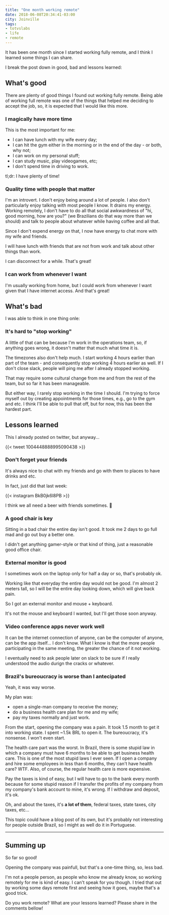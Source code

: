 ```yaml
---
title: "One month working remote"
date: 2018-06-08T20:34:41-03:00
city: Joinville
tags:
- totvslabs
- life
- remote
---
```


It has been one month since I started working fully remote, and I think I
learned some things I can share.

<!--more-->

I break the post down in good, bad and lessons learned:

## What's good

There are plenty of good things I found out working fully remote. Being able
of working full remote was one of the things that helped me deciding to
accept the job, so, it is expected that I would like this more.

### I magically have **more time**

This is the most important for me:

- I can have lunch with my wife every day;
- I can hit the gym either in the morning or in the end of the day -
or both, why not;
- I can work on my personal stuff;
- I can study music, play videogames, etc;
- I don't spend time in driving to work.

tl;dr: I have plenty of time!

### Quality time with people that matter

I'm an introvert. I don't enjoy being around a lot of people. I also don't
particularly enjoy talking with most people I know. It drains my energy.
Working remotely, I don't have to do all that social awkwardness of
"hi, good morning, how are you?" (we Brazilians do that way more than we should)
and talk to people about whatever while having coffee and all that.

Since I don't expend energy on that, I now have energy to chat more with my
wife and friends.

I will have lunch with friends that are not from work and talk about other
things than work.

I can disconnect for a while. That's great!

### I can work from whenever I want

I'm usually working from home, but I could work from whenever I want given that
I have internet access. And that's great!

## What's bad

I was able to think in one thing onle:

### It's hard to "stop working"

A little of that can be because I'm work in the operations team, so, if
anything goes wrong, it doesn't matter that much what time it is.

The timezones also don't help much. I start working 4 hours earlier than part
of the team - and consequently stop working 4 hours earlier as well.
If I don't close slack, people will ping me after I already stopped working.

That may require some cultural change from me and from the rest of the team,
but so far it has been manageable.

But either way, I rarely stop working in the time I should. I'm trying to force
myself out by creating appointments for those times, e.g., go to the gym and
etc. I think I'll be able to pull that off, but for now, this has been the
hardest part.

## Lessons learned

This I already posted on twitter, but anyway...

{{< tweet 1004448888995090438 >}}

### Don't forget your friends

It's always nice to chat with my friends and go with them to places to have
drinks and etc.

In fact, just did that last week:

{{< instagram BkB0jk6l8PB >}}

I think we all need a beer with friends sometimes. 😬

### A good chair is key

Sitting in a bad chair the entire day isn't good. It took me 2 days to go
full mad and go out buy a better one.

I didn't get anything gamer-style or that kind of thing, just a reasonable
good office chair.

### External monitor is good

I sometimes work on the laptop only for half a day or so, that's probably ok.

Working like that everyday the entire day would not be good. I'm almost 2 meters
tall, so I will be the entire day looking down, which will give back pain.

So I got an external monitor and mouse + keyboard.

It's not the mouse and keyboard I wanted, but I'll get those soon anyway.

### Video conference apps never work well

It can be the internet connection of anyone, can be the computer of anyone,
can be the app itself... I don't know. What I know is that the more people
participating in the same meeting, the greater the chance of it not working.

I eventually need to ask people later on slack to be sure if I really
understood the audio durign the cracks or whatever.

### Brazil's bureoucracy is worse than I antecipated

Yeah, it was way worse.

My plan was:

- open a single-man company to receive the money;
- do a business health care plan for me and my wife;
- pay my taxes normally and just work.

From the start, opening the company was a pain. It took 1.5 month to get it
into working state. I spent ~1.5k BRL to open it. The bureoucracy, it's
nonsense. I won't even start.

The health care part was the worst. In Brazil, there is some stupid law in
which a company must have 6 months to be able to get business health care.
This is one of the most stupid laws I ever seen. If I open a company and hire
some employees in less than 6 months, they can't have health care? WTF.
Also, of course, the regular health care is more expensive.

Pay the taxes is kind of easy, but I will have to go to the bank every month
because for some stupid reason if I transfer the profits of my company from
my company's bank account to mine, it's wrong. If I withdraw and deposit, it's
ok.

Oh, and about the taxes, it's **a lot of them**, federal taxes, state taxes,
city taxes, etc...

This topic could have a blog post of its own, but it's probably not interesting
for people outside Brazil, so I might as well do it in Portuguese.

---

## Summing up

So far so good!

Opening the company was painfull, but that's a one-time thing, so, less bad.

I'm not a people person, as people who know me already know, so working remotely
for me is kind of easy. I can't speak for you though. I tried that out by
working some days remote first and seeing how it goes, maybe that's a good
trick.

Do you work remote? What are your lessons learned?
Please share in the comments bellow!
